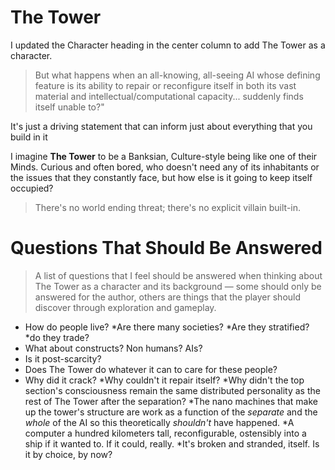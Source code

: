 
# **The Tower**

I updated the Character heading in the center column to add The Tower as a character.

> But what happens when an all-knowing, all-seeing AI whose defining
> feature is its ability to repair or reconfigure itself in both
> its vast material and intellectual/computational capacity...
> suddenly finds itself unable to?"

It's just a driving statement that can inform just about everything that you build in it

 I imagine **The Tower** to be a Banksian, Culture-style being like one of their Minds. Curious and often bored, who doesn't need any of its inhabitants or the issues that they constantly face, but how else is it going to keep itself occupied?

> There's no world ending threat; there's no explicit villain built-in.

# **Questions That Should Be Answered**

> A list of questions that I feel should be answered when thinking about The Tower as a character and its background — some should only be answered for the author, others are things that the player should discover through exploration and gameplay.

* How do people live?
    *Are there many societies?
    *Are they stratified?
    *do they trade?
* What about constructs? Non humans? AIs?
* Is it post-scarcity?
* Does The Tower do whatever it can to care for these people?
* Why did it crack?
    *Why couldn't it repair itself?
    *Why didn't the top section's consciousness remain the same distributed personality as the rest of The Tower after the separation?
    *The nano machines that make up the tower's structure are work as a function of the _separate_ and the _whole_ of the AI so this theoretically _shouldn't_ have happened.
    *A computer a hundred kilometers tall, reconfigurable, ostensibly into a ship if it wanted to. If it could, really.
    *It's broken and stranded, itself. Is it by choice, by now?